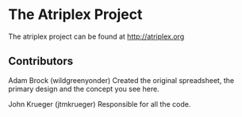 The Atriplex Project
====================
The atriplex project can be found at http://atriplex.org

Contributors
------------

Adam Brock (wildgreenyonder) Created the original spreadsheet, the
primary design and the concept you see here.

John Krueger (jtmkrueger) Responsible for all the code.
